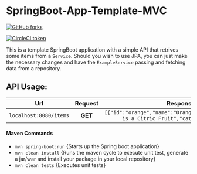 # SpringBoot-App-Template-MVC

[![GitHub forks](https://img.shields.io/github/forks/Artemas-Muzanenhamo/springboot-app-template.svg?style=flat-square)](https://github.com/Artemas-Muzanenhamo/springboot-app-template)

[![CircleCI token](https://img.shields.io/circleci/project/github/RedSparr0w/node-csgo-parser/master.svg?style=flat-square)](https://github.com/Artemas-Muzanenhamo/springboot-app-template)

This is a template SpringBoot application with a simple API that 
retrives some items from a `Service`. Should you wish to use 
JPA, you can just make the necessary changes and have the 
`ExampleService` passing and fetching data from a repository.

## API Usage:

Url | Request | Response
:---: | :---: | :---:
 `localhost:8080/items` | **GET** | `[{"id":"orange","name":"Orange","description":"This is a Citric Fruit","category":"Fruit"}]`

#### Maven Commands

- `mvn spring-boot:run` {Starts up the Spring boot application}
- `mvn clean install` {Runs the maven cycle to execute unit test, generate a jar/war and install your package in your local repository}
- `mvn clean tests` {Executes unit tests}

